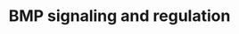 ---
annotations:
- id: PW:0000330
  parent: signaling pathway
  type: Pathway Ontology
  value: Bone morphogenetic proteins signaling pathway
authors:
- Mkutmon
- Eweitz
description: '"BMP signals are mediated by type I and II BMP receptors and their downstream
  molecules Smad1, 5 and 8. Phosphorylated Smad1, 5 and 8 proteins form a complex
  with Smad4 and then are translocated into the nucleus where they interact with other
  transcription factors, such as Runx2 in osteoblasts." [http://www.ncbi.nlm.nih.gov/pubmed/15621726
  (Chen 2004)]'
last-edited: 2021-05-07
organisms:
- Bos taurus
redirect_from:
- /index.php/Pathway:WP3169
- /instance/WP3169
revision: null
schema-jsonld:
- '@context': https://schema.org/
  '@id': https://wikipathways.github.io/pathways/WP3169.html
  '@type': Dataset
  creator:
    '@type': Organization
    name: WikiPathways
  description: '"BMP signals are mediated by type I and II BMP receptors and their
    downstream molecules Smad1, 5 and 8. Phosphorylated Smad1, 5 and 8 proteins form
    a complex with Smad4 and then are translocated into the nucleus where they interact
    with other transcription factors, such as Runx2 in osteoblasts." [http://www.ncbi.nlm.nih.gov/pubmed/15621726
    (Chen 2004)]'
  keywords:
  - BMP2
  - BMPR-IA
  - BMPR1B
  - BMPRII
  - NOG
  - RUNX2
  - SMAD1
  - SMAD4
  - SMAD6
  - SMURF1
  - TOB1
  - TOB2
  license: CC0
  name: BMP signaling and regulation
seo: CreativeWork
title: BMP signaling and regulation
wpid: WP3169
---
